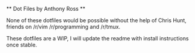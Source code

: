 ** Dot Files by Anthony Ross **

None of these dotfiles would be possible without the help of Chris Hunt,
friends on /r/vim /r/programming and /r/tmux.

These dotfiles are a WIP, I will update the readme with install instructions once stable.


